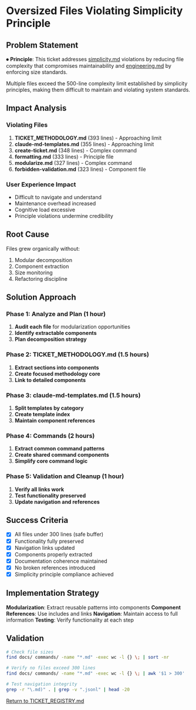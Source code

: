 
# Oversized Files Violating Simplicity Principle

## Problem Statement

⏺ **Principle**: This ticket addresses [simplicity.md](../../../docs/principles/simplicity.md) violations by reducing file complexity that compromises maintainability and [engineering.md](../../../docs/principles/engineering.md) by enforcing size standards.

Multiple files exceed the 500-line complexity limit established by simplicity principles, making them difficult to maintain and violating system standards.

## Impact Analysis

### Violating Files
1. **TICKET_METHODOLOGY.md** (393 lines) - Approaching limit
2. **claude-md-templates.md** (355 lines) - Approaching limit  
3. **create-ticket.md** (348 lines) - Complex command
4. **formatting.md** (333 lines) - Principle file
5. **modularize.md** (327 lines) - Complex command
6. **forbidden-validation.md** (323 lines) - Component file

### User Experience Impact
- Difficult to navigate and understand
- Maintenance overhead increased
- Cognitive load excessive
- Principle violations undermine credibility

## Root Cause

Files grew organically without:
1. Modular decomposition
2. Component extraction
3. Size monitoring
4. Refactoring discipline

## Solution Approach

### Phase 1: Analyze and Plan (1 hour)
1. **Audit each file** for modularization opportunities
2. **Identify extractable components** 
3. **Plan decomposition strategy**

### Phase 2: TICKET_METHODOLOGY.md (1.5 hours)
1. **Extract sections into components**
2. **Create focused methodology core**
3. **Link to detailed components**

### Phase 3: claude-md-templates.md (1.5 hours)
1. **Split templates by category**
2. **Create template index**
3. **Maintain component references**

### Phase 4: Commands (2 hours)
1. **Extract common command patterns**
2. **Create shared command components**
3. **Simplify core command logic**

### Phase 5: Validation and Cleanup (1 hour)
1. **Verify all links work**
2. **Test functionality preserved**
3. **Update navigation and references**

## Success Criteria

- [x] All files under 300 lines (safe buffer)
- [x] Functionality fully preserved
- [x] Navigation links updated
- [x] Components properly extracted
- [x] Documentation coherence maintained
- [x] No broken references introduced
- [x] Simplicity principle compliance achieved

## Implementation Strategy

**Modularization**: Extract reusable patterns into components
**Component References**: Use includes and links
**Navigation**: Maintain access to full information
**Testing**: Verify functionality at each step

## Validation

```bash
# Check file sizes
find docs/ commands/ -name "*.md" -exec wc -l {} \; | sort -nr

# Verify no files exceed 300 lines
find docs/ commands/ -name "*.md" -exec wc -l {} \; | awk '$1 > 300'

# Test navigation integrity
grep -r "\.md)" . | grep -v ".jsonl" | head -20
```

[Return to TICKET_REGISTRY.md](../../TICKET_REGISTRY.md)
